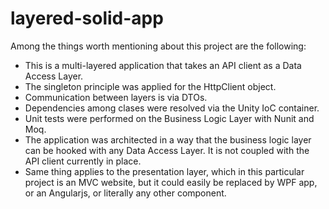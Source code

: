 # layered-solid-app   
Among the things worth mentioning about this project are the following:

- This is a multi-layered application that takes an API client as a Data Access Layer. 
- The singleton principle was applied for the HttpClient object.
- Communication between layers is via DTOs.
- Dependencies among clases were resolved via the Unity IoC container.
- Unit tests were performed on the Business Logic Layer with Nunit and Moq.
- The application was architected in a way that the business logic layer can be hooked with any Data Access Layer. It is not coupled with the API client currently in place.
- Same thing applies to the presentation layer, which in this particular project is an MVC website, but it could easily be replaced by WPF app, or an Angularjs, or literally any other component.


